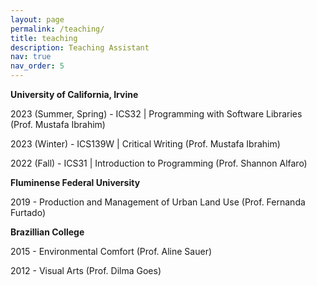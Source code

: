 ```yaml
---
layout: page
permalink: /teaching/
title: teaching
description: Teaching Assistant
nav: true
nav_order: 5
---
```


**University of California, Irvine**
<p>2023 (Summer, Spring) - ICS32 | Programming with Software Libraries (Prof. Mustafa Ibrahim)
<p>2023 (Winter) - ICS139W | Critical Writing (Prof. Mustafa Ibrahim)
<p>2022 (Fall) - ICS31 | Introduction to Programming (Prof. Shannon Alfaro)

**Fluminense Federal University**
<p>2019 - Production and Management of Urban Land Use (Prof. Fernanda Furtado)

**Brazillian College**
<p>2015 - Environmental Comfort (Prof. Aline Sauer)
<p>2012 - Visual Arts (Prof. Dilma Goes)
